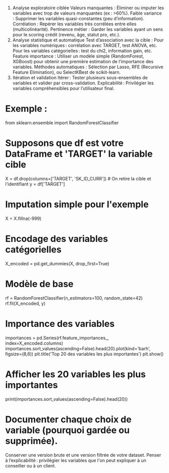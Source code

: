 1. Analyse exploratoire ciblée
Valeurs manquantes : Éliminer ou imputer les variables avec trop de valeurs manquantes (ex : >60%).
Faible variance : Supprimer les variables quasi-constantes (peu d’information).
Corrélation : Repérer les variables très corrélées entre elles (multicolinéarité).
Pertinence métier : Garder les variables ayant un sens pour le scoring crédit (revenu, âge, statut pro, etc.).
2. Analyse statistique et automatique
Test d’association avec la cible :
Pour les variables numériques : corrélation avec TARGET, test ANOVA, etc.
Pour les variables catégorielles : test du chi2, information gain, etc.
Feature importance :
Utiliser un modèle simple (RandomForest, XGBoost) pour obtenir une première estimation de l’importance des variables.
Méthodes automatiques :
Sélection par Lasso, RFE (Recursive Feature Elimination), ou SelectKBest de scikit-learn.
3. Itération et validation
Itérer : Tester plusieurs sous-ensembles de variables et valider par cross-validation.
Explicabilité : Privilégier les variables compréhensibles pour l’utilisateur final.



# Exemple : 

from sklearn.ensemble import RandomForestClassifier

# Supposons que df est votre DataFrame et 'TARGET' la variable cible
X = df.drop(columns=['TARGET', 'SK_ID_CURR'])  # On retire la cible et l'identifiant
y = df['TARGET']

# Imputation simple pour l'exemple
X = X.fillna(-999)

# Encodage des variables catégorielles
X_encoded = pd.get_dummies(X, drop_first=True)

# Modèle de base
rf = RandomForestClassifier(n_estimators=100, random_state=42)
rf.fit(X_encoded, y)

# Importance des variables
importances = pd.Series(rf.feature_importances_, index=X_encoded.columns)
importances.sort_values(ascending=False).head(20).plot(kind='barh', figsize=(8,6))
plt.title('Top 20 des variables les plus importantes')
plt.show()

# Afficher les 20 variables les plus importantes
print(importances.sort_values(ascending=False).head(20))


# Documenter chaque choix de variable (pourquoi gardée ou supprimée).
Conserver une version brute et une version filtrée de votre dataset.
Penser à l’explicabilité : privilégier les variables que l'on peut expliquer à un conseiller ou à un client.